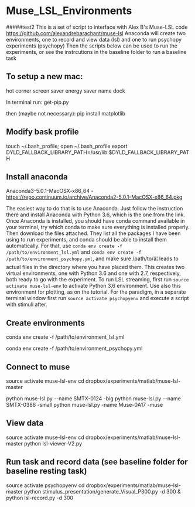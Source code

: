 # Muse_LSL_Environments
#####test2
This is a set of script to interface with Alex B's Muse-LSL code https://github.com/alexandrebarachant/muse-lsl
Anaconda will create two environments, one to record and view data (lsl) and one to run psychopy experiments (psychopy)
Then the scripts below can be used to run the experiments, or see the instrcutions in the baseline folder to run a baseline task


To setup a new mac:
---
hot corner
screen saver
energy saver
name
dock 

In terminal run:
get-pip.py

then (maybe not necessary):
pip install matplotlib

Modify bask profile
---

touch ~/.bash_profile; open ~/.bash_profile
export DYLD_FALLBACK_LIBRARY_PATH=/usr/lib:$DYLD_FALLBACK_LIBRARY_PATH 

Install anaconda
----
Anaconda3-5.0.1-MacOSX-x86_64 - https://repo.continuum.io/archive/Anaconda2-5.0.1-MacOSX-x86_64.pkg

The easiest way to do that is to use Anaconda. Just follow the instruction there and install Anaconda with Python 3.6, which is the one from the link.
Once Anaconda is installed, you should have conda command available in your terminal, try which conda to make sure everything is installed properly.
Then download the files attached. They list all the packages I have been using to run experiments, and conda should be able to install them automatically. For that, use `conda env create -f /path/to/environment_lsl.yml` and `conda env create -f /path/to/environment_psychopy.yml`, and make sure /path/to/â¦ leads to actual files in the directory where you have placed them. 
This creates two virtual environments, one with Python 3.6 and one with 2.7, respectively, both ready to go with the experiment. To run LSL streaming, first run `source activate muse-lsl-env` to activate Python 3.6 environment. Use also this environment for plotting, as on the tutorial. For the paradigm, in a separate terminal window first run `source activate psychopyenv` and execute a script with stimuli after. 

Create environments
---

conda env create -f /path/to/environment_lsl.yml

conda env create -f /path/to/environment_psychopy.yml

Connect to muse 
---
source activate muse-lsl-env
cd dropbox/experiments/matlab/muse-lsl-master

python muse-lsl.py --name SMTX-0124
-big
python muse-lsl.py --name SMTX-0386
-small
python muse-lsl.py -name Muse-0A17
-muse

View data 
---
source activate muse-lsl-env
cd dropbox/experiments/matlab/muse-lsl-master
python lsl-viewer-V2.py

Run task and record data (see baseline folder for baseline resting task) 
---
source activate psychopyenv
cd dropbox/experiments/matlab/muse-lsl-master
python stimulus_presentation/generate_Visual_P300.py -d 300 & python lsl-record.py -d 300



